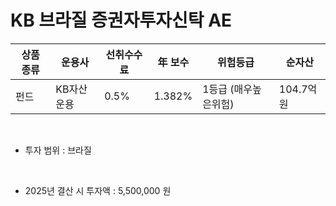 # KB 브라질 증권자투자신탁 AE

| 상품 종류 | 운용사 | 선취수수료 | 年 보수 | 위험등급 | 순자산 |
|---|---|---|---|------|---|
| 펀드 | KB자산운용 | 0.5% | 1.382% | 1등급 (매우높은위험) | 104.7억원 |

<br>

* 투자 범위 : 브라질

<br>

* 2025년 결산 시 투자액 : 5,500,000 원
